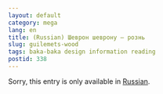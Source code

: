 ```yaml
---
layout: default
category: mega
lang: en
title: (Russian) Шеврон шеврону — рознь
slug: guilemets-wood
tags: baka-baka design information reading 
postid: 338
---
```

<p>Sorry, this entry is only available in <a href="http://mega.genn.org/export/getposts.php">Russian</a>.</p>